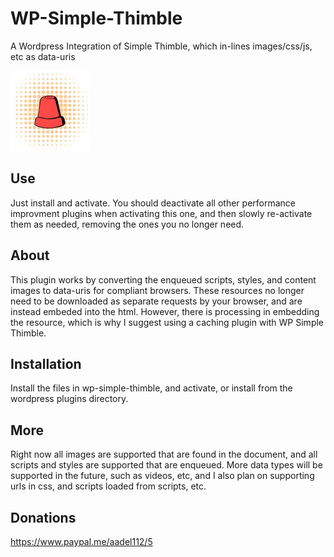 # WP-Simple-Thimble
A Wordpress Integration of Simple Thimble, which in-lines images/css/js, etc as data-uris

![Simple Thimble](https://github.com/aadel112/WP-Simple-Thimble/blob/master/assets/icon-128x128.png)

## Use
Just install and activate. You should deactivate all other performance improvment plugins when activating this one, and then slowly re-activate them as needed, removing the ones you no longer need.

## About
This plugin works by converting the enqueued scripts, styles, and content images to data-uris for compliant browsers. These resources no longer need to be downloaded as separate requests by your browser, and are instead embeded into the html. However, there is processing in embedding the resource, which is why I suggest using a caching plugin with WP Simple Thimble.

## Installation
Install the files in wp-simple-thimble, and activate, or install from the wordpress plugins directory.

## More
Right now all images are supported that are found in the document, and all scripts and styles are supported that are enqueued. More data types will be supported in the future, such as videos, etc, and I also plan on supporting urls in css, and scripts loaded from scripts, etc.

## Donations
https://www.paypal.me/aadel112/5

